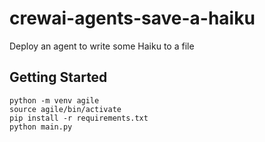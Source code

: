 # crewai-agents-save-a-haiku

Deploy an agent to write some Haiku to a file

## Getting Started

```
python -m venv agile
source agile/bin/activate
pip install -r requirements.txt
python main.py
```
